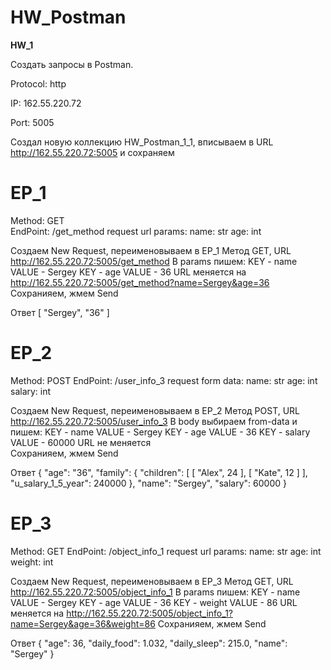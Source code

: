 # HW_Postman

**HW_1**

Создать запросы в Postman.

 Protocol: http 
 
IP: 162.55.220.72 

Port: 5005 

Создал новую коллекцию HW_Postman_1_1, вписываем в URL http://162.55.220.72:5005 и сохраняем

# **EP_1**

Method: GET                                                                                         
EndPoint: /get_method
request url params: 
 name: str
 age: int
 
Создаем New Request, переименовываем в EP_1
Метод GET, URL http://162.55.220.72:5005/get_method
В params пишем:
   KEY - name  VALUE - Sergey
   KEY - age  VALUE - 36
URL меняется на http://162.55.220.72:5005/get_method?name=Sergey&age=36
Сохранияем, жмем Send
 
Ответ
[
    "Sergey",
    "36"
]

# **EP_2**

Method: POST
EndPoint: /user_info_3
request form data: 
 name: str
 age: int
 salary: int
 
Создаем New Request, переименовываем в EP_2
Метод POST, URL http://162.55.220.72:5005/user_info_3
В body выбираем from-data и пишем:
   KEY - name  VALUE - Sergey
   KEY - age  VALUE - 36
   KEY - salary  VALUE - 60000
URL не меняется  
Сохранияем, жмем Send
 
Ответ
 {
    "age": "36",
    "family": {
        "children": [
            [
                "Alex",
                24
            ],
            [
                "Kate",
                12
            ]
        ],
        "u_salary_1_5_year": 240000
    },
    "name": "Sergey",
    "salary": 60000
}

# **EP_3**

Method: GET
EndPoint: /object_info_1
request url params: 
 name: str
 age: int
 weight: int

Создаем New Request, переименовываем в EP_3
Метод GET, URL http://162.55.220.72:5005/object_info_1
В params пишем:
   KEY - name  VALUE - Sergey
   KEY - age  VALUE - 36
   KEY - weight  VALUE - 86
URL меняется на http://162.55.220.72:5005/object_info_1?name=Sergey&age=36&weight=86
Сохранияем, жмем Send

Ответ
{
    "age": 36,
    "daily_food": 1.032,
    "daily_sleep": 215.0,
    "name": "Sergey"
}
